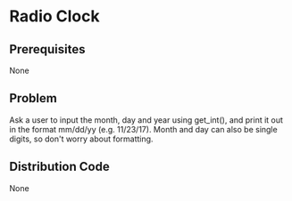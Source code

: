 # Radio Clock

## Prerequisites
None

## Problem
Ask a user to input the month, day and year using get_int(), and print it out in the format mm/dd/yy (e.g. 11/23/17). Month and day can also be single digits, so don't worry about formatting.

## Distribution Code
None
